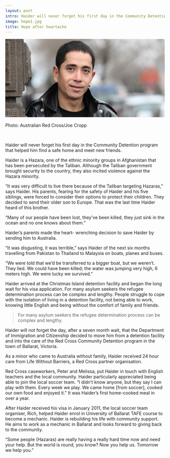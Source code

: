 ```yaml
---
layout: post
intro: Haider will never forget his first day in the Community Detention program that helped him find a safe home and meet new friends.
image: hope1.jpg
title: Hope after heartache
---
```

<div class='imagebox full'>
	<img src='assets/content/hope1.jpg'>
	<p class='fig'>Photo: Australian Red Cross/Joe Cropp</p>
</div>
<br>

Haider will never forget his first day in the Community Detention program that helped him find a safe home and meet new friends.

Haider is a Hazara, one of the ethnic minority groups in Afghanistan that has been persecuted by the Taliban. Although the Taliban government brought security to the country, they also incited violence against the Hazara minority.

“It was very difficult to live there because of the Taliban targeting Hazaras,” says Haider. His parents, fearing for the safety of Haider and his five siblings, were forced to consider their options to protect their children. They decided to send their older son to Europe. That was the last time Haider heard of this brother. 

“Many of our people have been lost, they’ve been killed, they just sink in the ocean and no one knows about them.”

Haider’s parents made the heart- wrenching decision to save Haider by sending him to Australia.

“It was disgusting, it was terrible,” says Haider of the next six months travelling from Pakistan to Thailand to Malaysia on boats, planes and buses.

“We were told that we’d be transferred to a bigger boat, but we weren’t. They lied. We could have been killed; the water was jumping very high, 6 meters high. We were lucky we survived.”

Haider arrived at the Christmas Island detention facility and began the long wait for his visa application. For many asylum seekers the refugee determination process can be complex and lengthy. People struggle to cope with the isolation of living in a detention facility, not being able to work, knowing little English and being without the comfort of family and friends.

<blockquote>For many asylum seekers the refugee determination process can be complex and lengthy.</blockquote>

Haider will not forget the day, after a seven month wait, that the Department of Immigration and Citizenship decided to move him from a detention facility and into the care of the Red Cross Community Detention program in the town of Ballarat, Victoria.

As a minor who came to Australia without family, Haider received 24 hour care from Life Without Barriers, a Red Cross partner organisation.

Red Cross caseworkers, Peter and Melissa, put Haider in touch with English teachers and the local community. Haider particularly appreciated being able to join the local soccer team. “I didn’t know anyone, but they say I can play with them. Every week we play. We came home \[from soccer\], cooked our own food and enjoyed it.” It was Haider’s first home-cooked meal in over a year.

After Haider received his visa in January 2011, the local soccer team organiser, Rich, helped Haider enrol
in University of Ballarat TAFE course to become a mechanic. Haider is rebuilding his life with community support. He aims to work as a mechanic in Ballarat and looks forward to giving back to the community.

“Some people (Hazaras) are really having a really hard time now and need your help. But the world is round, you know? Now you help us. Tomorrow we help you.”